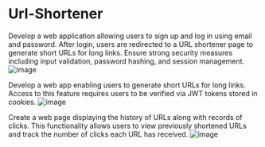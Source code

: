 # Url-Shortener
Develop a web application allowing users to sign up and log in using email and password. After login, users are redirected to a URL shortener page to generate short URLs for long links. Ensure strong security measures including input validation, password hashing, and session management.
![image](https://github.com/meetbhayani1808/Url-Shortener/assets/113381649/c0bb2938-26e3-471c-a9b9-77628c5613ea)
            

Develop a web app enabling users to generate short URLs for long links. Access to this feature requires users to be verified via JWT tokens stored in cookies.
![image](https://github.com/meetbhayani1808/Url-Shortener/assets/113381649/04b1f664-f692-47f6-84e0-51c6d215ac36)

Create a web page displaying the history of URLs along with records of clicks. This functionality allows users to view previously shortened URLs and track the number of clicks each URL has received.
![image](https://github.com/meetbhayani1808/Url-Shortener/assets/113381649/d251d053-61a0-4c9d-afd4-1bbec4029372)
